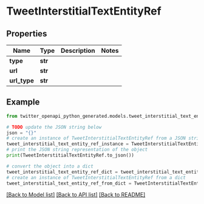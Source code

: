 # TweetInterstitialTextEntityRef


## Properties

Name | Type | Description | Notes
------------ | ------------- | ------------- | -------------
**type** | **str** |  | 
**url** | **str** |  | 
**url_type** | **str** |  | 

## Example

```python
from twitter_openapi_python_generated.models.tweet_interstitial_text_entity_ref import TweetInterstitialTextEntityRef

# TODO update the JSON string below
json = "{}"
# create an instance of TweetInterstitialTextEntityRef from a JSON string
tweet_interstitial_text_entity_ref_instance = TweetInterstitialTextEntityRef.from_json(json)
# print the JSON string representation of the object
print(TweetInterstitialTextEntityRef.to_json())

# convert the object into a dict
tweet_interstitial_text_entity_ref_dict = tweet_interstitial_text_entity_ref_instance.to_dict()
# create an instance of TweetInterstitialTextEntityRef from a dict
tweet_interstitial_text_entity_ref_from_dict = TweetInterstitialTextEntityRef.from_dict(tweet_interstitial_text_entity_ref_dict)
```
[[Back to Model list]](../README.md#documentation-for-models) [[Back to API list]](../README.md#documentation-for-api-endpoints) [[Back to README]](../README.md)



